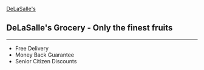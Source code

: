 [DeLaSalle's](https://home.manhattan.edu/~marc.waldman/images/dls.png)
## DeLaSalle's Grocery - Only the finest fruits
---
- Free Delivery
- Money Back Guarantee
- Senior Citizen Discounts
